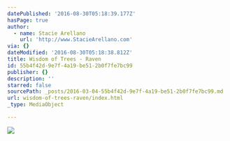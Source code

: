 ```yaml
---
datePublished: '2016-08-30T05:18:39.177Z'
hasPage: true
author:
  - name: Stacie Arellano
    url: 'http://www.StacieArellano.com'
via: {}
dateModified: '2016-08-30T05:18:38.812Z'
title: Wisdom of Trees - Raven
id: 55b4f42d-9e7f-4a19-be51-2b0f7fe7bc99
publisher: {}
description: ''
starred: false
sourcePath: _posts/2016-03-04-55b4f42d-9e7f-4a19-be51-2b0f7fe7bc99.md
url: wisdom-of-trees-raven/index.html
_type: MediaObject

---
```

![](https://s3-us-west-2.amazonaws.com/the-grid-img/p/f8479fc4928e7ece100ff843a14ae260314d0062.jpg)